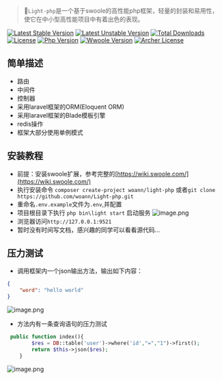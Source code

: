 > 🚀`Light-php`是一个基于swoole的高性能php框架，轻量的封装和易用性，使它在中小型高性能项目中有着出色的表现。

[![Latest Stable Version](https://poser.pugx.org/woann/Light-php/v/stable.svg)](https://woann.cn)
[![Latest Unstable Version](https://poser.pugx.org/woann/Light-php/v/unstable.svg)](https://woann.cn)
[![Total Downloads](https://poser.pugx.org/woann/Light-php/downloads.svg)](https://woann.cn)
[![License](https://poser.pugx.org/woann/Light-php/license.svg)](https://github.com/woann/Light-php/blob/master/LICENSE)
[![Php Version](https://img.shields.io/badge/php-%3E=7.2-brightgreen.svg?maxAge=2592000)](https://secure.php.net/)
[![Wwoole Version](https://img.shields.io/badge/swoole-%3E=4.2.9-brightgreen.svg?maxAge=2592000)](https://laravel.com/)
[![Archer License](https://img.shields.io/hexpm/l/plug.svg?maxAge=2592000)](https://github.com/fdreamsu/SwArcher/blob/master/LICENSE)

## 简单描述
* 路由
* 中间件
* 控制器
* 采用laravel框架的ORM(Eloquent ORM)
* 采用laravel框架的Blade模板引擎
* redis操作
* 框架大部分使用单例模式
## 安装教程
* 前提：安装swoole扩展，参考完整的[https://wiki.swoole.com/](https://wiki.swoole.com/)
* 执行安装命令 `composer create-project woann/light-php` 或者`git clone https://github.com/woann/Light-php.git` 
* 重命名`.env.example`文件为`.env`,并配置
* 项目根目录下执行 `php bin\light start` 启动服务
![image.png](https://upload-images.jianshu.io/upload_images/9160823-d5a075e73fd5faeb.png?imageMogr2/auto-orient/strip%7CimageView2/2/w/1240)
* 浏览器访问`http://127.0.0.1:9521`
* 暂时没有时间写文档，感兴趣的同学可以看看源代码...

## 压力测试
* 调用框架内一个json输出方法，输出如下内容：
```json
{
    "word": "hello world"
}
```
![image.png](https://upload-images.jianshu.io/upload_images/9160823-3ab2b3c662fb7ba6.png?imageMogr2/auto-orient/strip%7CimageView2/2/w/1240)

* 方法内有一条查询语句的压力测试
```php
 public function index(){
        $res = DB::table('user')->where('id',"=","1")->first();
        return $this->json($res);
    }
```
![image.png](https://upload-images.jianshu.io/upload_images/9160823-d79e85afedbcab85.png?imageMogr2/auto-orient/strip%7CimageView2/2/w/1240)

